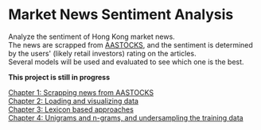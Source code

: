 # Market News Sentiment Analysis

Analyze the sentiment of Hong Kong market news.\
The news are scrapped from [AASTOCKS](http://www.aastocks.com/), and the sentiment is determined by the users' (likely retail investors) rating on the articles.\
Several models will be used and evaluated to see which one is the best.

**This project is still in progress**

[Chapter 1: Scrapping news from AASTOCKS](notebooks/chapter-1.ipynb)\
[Chapter 2: Loading and visualizing data](notebooks/chapter-2.ipynb)\
[Chapter 3: Lexicon based approaches](notebooks/chapter-3.ipynb)\
[Chapter 4: Unigrams and n-grams, and undersampling the training data](notebooks/chapter-4.ipynb)

